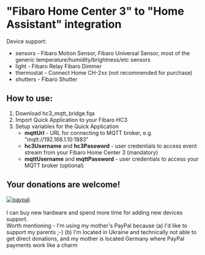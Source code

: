 # "Fibaro Home Center 3" to "Home Assistant" integration
Device support:
   * sensors - Fibaro Motion Sensor, Fibaro Universal Sensor, most of the generic temperature/humidity/brightness/etc sensors
   * light - Fibaro Relay Fibaro Dimmer
   * thermostat - Connect Home CH-2xx (not recommended for purchase) 
   * shutters - Fibaro Shutter

## How to use:
1. Download hc3_mqtt_bridge.fqa
2. Import Quick Application to your Fibaro HC3
3. Setup variables for the Quick Application
   * **mqttUrl** - URL for connecting to MQTT broker, e.g. "mqtt://192.168.1.10:1883"
   * **hc3Username** and **hc3Password** - user credentials to access event stream from your Fibaro Home Center 3 (mandatory)
   * **mqttUsername** and **mqttPassword** - user credentials to access your MQTT broker (optional)

## Your donations are welcome!
[![paypal](https://www.paypalobjects.com/en_US/i/btn/btn_donateCC_LG.gif)](https://www.paypal.com/donate?hosted_button_id=7FXBMQKCWESLN).
\
\
I can buy new hardware and spend more time for adding new devices support.
\
Worth mentioning - I'm using my mother's PayPal because (a) I'd like to support my parents ;-) (b) I'm located in Ukraine and technically not able to get direct donations, and my mother is located Germany where PayPal payments work like a charm
